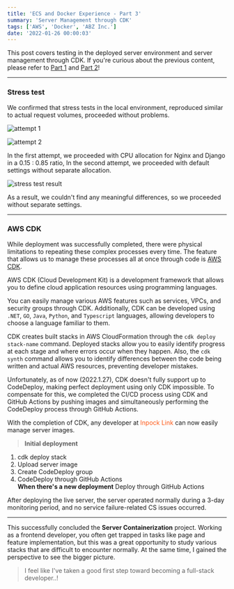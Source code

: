 ```yaml
---
title: 'ECS and Docker Experience - Part 3'
summary: 'Server Management through CDK'
tags: ['AWS', 'Docker', 'ABZ Inc.']
date: '2022-01-26 00:00:03'
---
```


This post covers testing in the deployed server environment and server management through CDK.
If you're curious about the previous content, please refer to [Part 1](https://hakjae.dev/posts/use-ecs-with-docker-part-1) and [Part 2](https://hakjae.dev/posts/use-ecs-with-docker-part-2)!

***

### Stress test

We confirmed that stress tests in the local environment, reproduced similar to actual request volumes, proceeded without problems.

![attempt 1](https://miro.medium.com/max/1400/1*W17ivnvXjR87mWvI1jDx_A.png)

![attempt 2](https://miro.medium.com/max/1400/1*SpuOiDEBpvqi2HAFUk1zrg.png)

In the first attempt, we proceeded with CPU allocation for Nginx and Django in a 0.15 : 0.85 ratio,
In the second attempt, we proceeded with default settings without separate allocation.

![stress test result](https://miro.medium.com/max/870/1*_-UE23dv74HUJqkJvL05rw.png)

As a result, we couldn't find any meaningful differences, so we proceeded without separate settings.

***

### AWS CDK

While deployment was successfully completed, there were physical limitations to repeating these complex processes every time.
The feature that allows us to manage these processes all at once through code is [AWS CDK](https://aws.amazon.com/ko/cdk/).

AWS CDK (Cloud Development Kit) is a development framework that allows you to define cloud application resources using programming languages.

You can easily manage various AWS features such as services, VPCs, and security groups through CDK. Additionally, CDK can be developed using `.NET`, `GO`, `Java`, `Python`, and `Typescript` languages, allowing developers to choose a language familiar to them.

CDK creates built stacks in AWS CloudFormation through the `cdk deploy stack-name` command. Deployed stacks allow you to easily identify progress at each stage and where errors occur when they happen. Also, the `cdk synth` command allows you to identify differences between the code being written and actual AWS resources, preventing developer mistakes.

Unfortunately, as of now (2022.1.27), CDK doesn't fully support up to CodeDeploy, making perfect deployment using only CDK impossible. To compensate for this, we completed the CI/CD process using CDK and GitHub Actions by pushing images and simultaneously performing the CodeDeploy process through GitHub Actions.

With the completion of CDK, any developer at <span style="color:#ff5b1a">Inpock Link</span> can now easily manage server images.

> **Initial deployment**
1. cdk deploy stack
2. Upload server image
3. Create CodeDeploy group
4. CodeDeploy through GitHub Actions<br/>
**When there's a new deployment**
Deploy through GitHub Actions

After deploying the live server, the server operated normally during a 3-day monitoring period, and no service failure-related CS issues occurred.

***

This successfully concluded the **Server Containerization** project. Working as a frontend developer, you often get trapped in tasks like page and feature implementation, but this was a great opportunity to study various stacks that are difficult to encounter normally. At the same time, I gained the perspective to see the bigger picture.

> I feel like I've taken a good first step toward becoming a full-stack developer..!